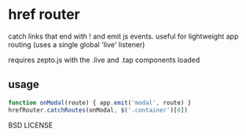 # href router

catch links that end with ! and emit js events. useful for lightweight app routing (uses a single global 'live' listener)

requires zepto.js with the .live and .tap components loaded

## usage

```javascript
function onModal(route) { app.emit('modal', route) }
hrefRouter.catchRoutes(onModal, $('.container')[0])
```

BSD LICENSE
